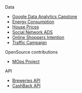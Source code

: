 
Data

- [Google Data Analytics Capstone](https://github.com/maikereis/google_analytics_capstone)
- [Energy Consumption](https://github.com/maikereis/consumption_data_analysis)
- [House Prices](https://github.com/maikereis/house_prices)
- [Social Network ADS](https://github.com/maikereis/social_network_ads)
- [Online Shoppers Intention](https://github.com/maikereis/online_shoppers_intention)
- [Traffic Campaign](https://github.com/maikereis/ads)

OpenSource contributions

- [MOps Project](https://github.com/Schots/mlops_project)

API

- [Breweries API](https://github.com/maikereis/breweries)
- [CashBack API](https://github.com/maikereis/cashback)